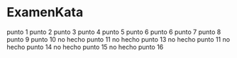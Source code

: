 # ExamenKata
punto 1
punto 2
punto 3
punto 4
punto 5
punto 6
punto 6
punto 7
punto 8 
punto 9
punto 10 no hecho
punto 11 no hecho
punto 13 no hecho
punto 11 no hecho
punto 14 no hecho 
punto 15 no hecho
punto 16 
